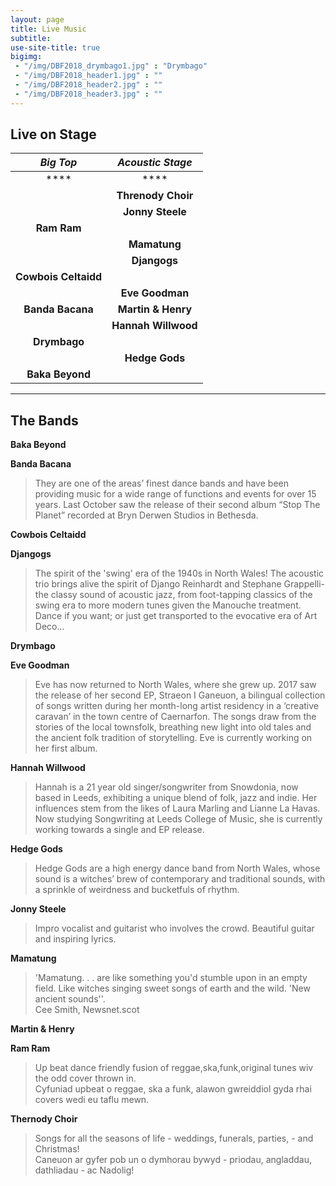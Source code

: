 ```yaml
---
layout: page
title: Live Music
subtitle: 
use-site-title: true
bigimg:
 - "/img/DBF2018_drymbago1.jpg" : "Drymbago"
 - "/img/DBF2018_header1.jpg" : ""
 - "/img/DBF2018_header2.jpg" : ""
 - "/img/DBF2018_header3.jpg" : ""
---
```


## Live on Stage

| ***Big Top*** | ***Acoustic Stage*** |
| :---: | :---: |
| **** | **** |
| | **Threnody Choir** |
| | **Jonny Steele** |
| **Ram Ram** | 
| | **Mamatung** |
| | **Djangogs** |
| **Cowbois Celtaidd** | |
| | **Eve Goodman** |
| **Banda Bacana** | **Martin & Henry** |
|  | **Hannah Willwood** |
| **Drymbago** | | 
| | **Hedge Gods** |
| **Baka Beyond** | |


___

## The Bands

**Baka Beyond**  

**Banda Bacana**  
> They are one of the areas’ finest dance bands and have been providing music for a wide range of functions and events for over 15 years. Last October saw the release of their second album “Stop The Planet” recorded at Bryn Derwen Studios in Bethesda.  

**Cowbois Celtaidd** 

**Djangogs**   
> The spirit of the 'swing' era of the 1940s in North Wales!  The acoustic trio brings alive the spirit of Django Reinhardt and Stephane Grappelli- the classy sound of acoustic jazz, from foot-tapping classics of the swing era to more modern tunes given the Manouche treatment. Dance if you want; or just get transported to the evocative era of Art Deco...
   
**Drymbago**

**Eve Goodman**  
> Eve has now returned to North Wales, where she grew up. 2017 saw the release of her second EP, Straeon I Ganeuon, a bilingual collection of songs written during her month-long artist residency in a ‘creative caravan’ in the town centre of Caernarfon. The songs draw from the stories of the local townsfolk, breathing new light into old tales and the ancient folk tradition of storytelling. Eve is currently working on her first album.  

**Hannah Willwood**  
> Hannah is a 21 year old singer/songwriter from Snowdonia, now based in Leeds, exhibiting a unique blend of folk, jazz and indie. Her influences stem from the likes of Laura Marling and Lianne La Havas. Now studying Songwriting at Leeds College of Music, she is currently working towards a single and EP release.  

**Hedge Gods**  
> Hedge Gods are a high energy dance band from North Wales, whose sound is a witches’ brew of contemporary and traditional sounds, with a sprinkle of weirdness and bucketfuls of rhythm.  

**Jonny Steele**  
> Impro vocalist and guitarist who involves the crowd. Beautiful guitar and inspiring lyrics.  

**Mamatung**   
> 'Mamatung. . . are like something you'd stumble upon in an empty field. Like witches singing sweet songs of earth and the wild. 'New ancient sounds''.  
Cee Smith, Newsnet.scot 

**Martin & Henry**

**Ram Ram**  
> Up beat dance friendly fusion of reggae,ska,funk,original tunes wiv the odd cover thrown in.  
Cyfuniad upbeat o reggae, ska a funk, alawon gwreiddiol gyda rhai covers wedi eu taflu mewn.

**Thernody Choir**  
> Songs for all the seasons of life - weddings, funerals, parties, - and Christmas!  
Caneuon ar gyfer pob un o dymhorau bywyd - priodau, angladdau, dathliadau - ac Nadolig!  



